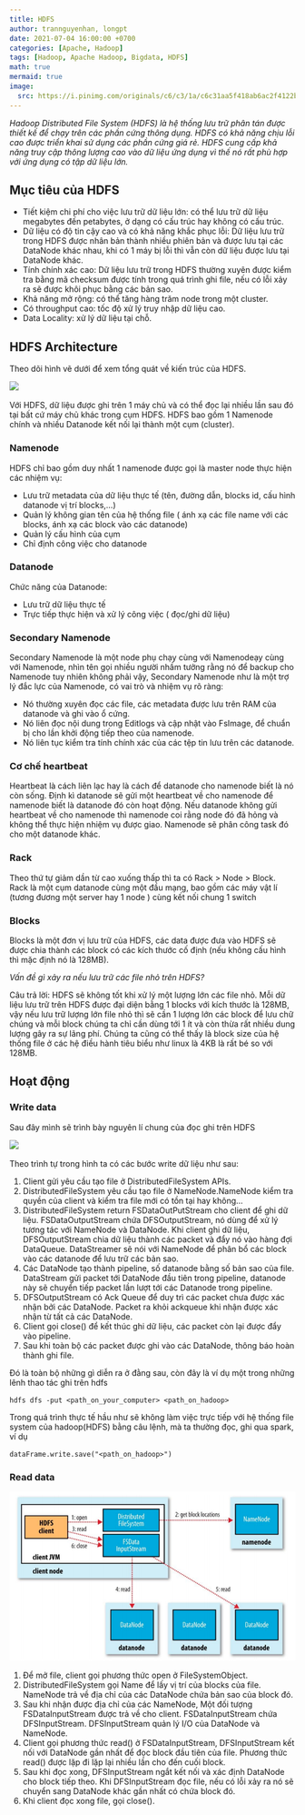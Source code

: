 ```yaml
---
title: HDFS 
author: trannguyenhan, longpt
date: 2021-07-04 16:00:00 +0700
categories: [Apache, Hadoop]
tags: [Hadoop, Apache Hadoop, Bigdata, HDFS]
math: true
mermaid: true
image:
  src: https://i.pinimg.com/originals/c6/c3/1a/c6c31aa5f418ab6ac2f4122ba3f4db3b.jpg
---
```

*Hadoop Distributed File System (HDFS) là hệ thống lưu trữ phân tán được thiết kế để chạy trên các phần cứng thông dụng. HDFS có khả năng chịu lỗi cao được triển khai sử dụng các phần cứng giá rẻ. HDFS cung cấp khả năng truy cập thông lượng cao vào dữ liệu ứng dụng vì thế nó rất phù hợp với ứng dụng có tập dữ liệu lớn.*

## Mục tiêu của HDFS
- Tiết kiệm chi phí cho việc lưu trữ dữ liệu lớn: có thể lưu trữ dữ liệu megabytes đến petabytes, ở dạng có cấu trúc hay không có cấu trúc.
- Dữ liệu có độ tin cậy cao và có khả năng khắc phục lỗi: Dữ liệu lưu trữ trong HDFS được nhân bản thành nhiều phiên bản và được lưu tại các DataNode khác nhau, khi có 1 máy bị lỗi thì vẫn còn dữ liệu được lưu tại DataNode khác.
- Tính chính xác cao: Dữ liệu lưu trữ trong HDFS thường xuyên được kiểm tra bằng mã checksum được tính trong quá trình ghi file, nếu có lỗi xảy ra sẽ được khôi phục bằng các bản sao.
- Khả năng mở rộng: có thể tăng hàng trăm node trong một cluster.
- Có throughput cao: tốc độ xử lý truy nhập dữ liệu cao.
- Data Locality: xử lý dữ liệu tại chỗ.


## HDFS Architecture 
Theo dõi hình vẽ dưới để xem tổng quát về kiến trúc của HDFS.

![](https://i.pinimg.com/originals/c6/c3/1a/c6c31aa5f418ab6ac2f4122ba3f4db3b.jpg)

Với HDFS, dữ liệu được ghi trên 1 máy chủ và có thể đọc lại nhiều lần sau đó tại bất cứ máy chủ khác trong cụm HDFS. HDFS bao gồm 1 Namenode chính và nhiều Datanode kết nối lại thành một cụm (cluster).

### Namenode 
HDFS chỉ bao gồm duy nhất 1 namenode được gọi là master node thực hiện các nhiệm vụ: 
- Lưu trữ metadata của dữ liệu thực tế (tên, đường dẫn, blocks id, cấu hình datanode vị trí blocks,...)
- Quản lý không gian tên của hệ thống file ( ánh xạ các file name với các blocks, ánh xạ các block vào các datanode)
- Quản lý cấu hình của cụm
- Chỉ định công việc cho datanode

### Datanode
Chức năng của Datanode:
- Lưu trữ dữ liệu thực tế
- Trực tiếp thực hiện và xử lý công việc ( đọc/ghi dữ liệu)

### Secondary Namenode
Secondary Namenode là một node phụ chạy cùng với Namenodeạy cùng với Namenode, nhìn tên gọi nhiều người nhầm tưởng rằng nó để backup cho Namenode tuy nhiên không phải vậy, Secondary Namenode như là một trợ lý đắc lực của Namenode, có vai trò và nhiệm vụ rõ ràng:
- Nó thường xuyên đọc các file, các metadata được lưu trên RAM của datanode và ghi vào ổ cứng.
- Nó liên đọc nội dung trong Editlogs và cập nhật vào FsImage, để chuẩn bị cho lần khởi động tiếp theo của namenode.
- Nó liên tục kiểm tra tính chính xác của các tệp tin lưu trên các datanode.

### Cơ chế heartbeat
Heartbeat là cách liên lạc hay là cách để datanode cho namenode biết là nó còn sống. Định kì datanode sẽ gửi một heartbeat về cho namenode để namenode biết là datanode đó còn hoạt động. Nếu datanode không gửi heartbeat về cho namenode thì namenode coi rằng node đó đã hỏng và không thể thực hiện nhiệm vụ được giao. Namenode sẽ phân công task đó cho một datanode khác.

### Rack
Theo thứ tự giảm dần từ cao xuống thấp thì ta có Rack > Node > Block. Rack là một cụm datanode cùng một đầu mạng, bao gồm các máy vật lí (tương đương một server hay 1 node ) cùng kết nối chung 1 switch 

### Blocks
Blocks là một đơn vị lưu trữ của HDFS, các data được đưa vào HDFS sẽ được chia thành các block có các kích thước cố định (nếu không cấu hình thì mặc định nó là 128MB).

_Vấn đề gì xảy ra nếu lưu trữ các file nhỏ trên HDFS?_

Câu trả lời: HDFS sẽ không tốt khi xử lý một lượng lớn các file nhỏ. Mỗi dữ liệu lưu trữ trên HDFS được đại diện bằng 1 blocks với kích thước là 128MB, vậy nếu lưu trữ lượng lớn file nhỏ thì sẽ cần 1 lượng lớn các block để lưu chữ chúng và mỗi block chúng ta chỉ cần dùng tới 1 ít và còn thừa rất nhiều dung lượng gây ra sự lãng phí. Chúng ta cũng có thể thấy là block size của hệ thống file ở các hệ điều hành tiêu biểu như linux là 4KB là rất bé so với 128MB.



## Hoạt động 
### Write data 
Sau đây mình sẽ trình bày nguyên lí chung của đọc ghi trên HDFS

![](https://lh3.googleusercontent.com/8SCIfi_d9F-AytjWWYFLRUG0jeZeiNniIuEKK8XPVwDd-h9Pqsjgu9H0gzsdl3vN7g-6hPLNhutdK0VwqfnCh9dR-jXtQZZw8iWtu6gpU4MZE39TQC0V0KWwrUtzz4RPyozLL7Wx)

Theo trình tự trong hình ta có các bước write dữ liệu như sau: 
1.  Client gửi yêu cầu tạo file ở DistributedFileSystem APIs.
2. DistributedFileSystem yêu cầu tạo file ở NameNode.NameNode kiểm tra quyền của client và kiểm tra file mới có tồn tại hay không...
3. DistributedFileSystem return FSDataOutPutStream cho client để ghi dữ liệu. FSDataOutputStream chứa DFSOutputStream, nó dùng để xử lý tương tác với NameNode và DataNode. Khi client ghi dữ liệu, DFSOutputStream chia dữ liệu thành các packet và đẩy nó vào hàng đợi DataQueue. DataStreamer sẽ nói với NameNode để phân bổ các block vào các datanode để lưu trữ các bản sao.
4. Các DataNode tạo thành pipeline, số datanode bằng số bản sao của file.  DataStream gửi packet tới DataNode đầu tiên trong pipeline, datanode này sẽ chuyển tiếp packet lần lượt tới các Datanode trong pipeline.
5. DFSOutputStream có Ack Queue để duy trì các packet chưa được xác nhận bởi các DataNode. Packet ra khỏi  ackqueue khi nhận được xác nhận từ tất cả các DataNode.
6. Client gọi close() để kết thúc ghi dữ liệu, các packet còn lại được đẩy vào pipeline.
7. Sau khi toàn bộ các packet được ghi vào các DataNode, thông báo hoàn thành ghi file.

Đó là toàn bộ những gì diễn ra ở đằng sau, còn đây là ví dụ một trong những lênh thao tác ghi trên hdfs 

```
hdfs dfs -put <path_on_your_computer> <path_on_hadoop> 
```

Trong quá trình thực tế hầu như sẽ không làm việc trực tiếp với hệ thống file system của hadoop(HDFS) bằng câu lệnh, mà ta thường đọc, ghi qua spark, ví dụ

```
dataFrame.write.save("<path_on_hadoop>")
```

### Read data 

![](https://raw.githubusercontent.com/demanejar/image-collection/main/Screenshot%20from%202021-08-26%2018-33-58.png)

1. Để mở file, client gọi phương thức open ở FileSystemObject.
2. DistributedFileSystem gọi Name để lấy vị trí của blocks của file. NameNode trả về địa chỉ của các DataNode chứa bản sao của block đó.
3. Sau khi nhận được địa chỉ của các NameNode, Một đối tượng FSDataInputStream được trả về cho client. FSDataInputStream chứa DFSInputStream. DFSInputStream quản lý I/O của DataNode và NameNode.
4. Client gọi phương thức read() ở FSDataInputStream, DFSInputStream kết nối với DataNode gần nhất để đọc block đầu tiên của file. Phương thức read() được lặp đi lặp lại nhiều lần cho đến cuối block.
5. Sau khi đọc xong, DFSInputStream ngắt kết nối và xác định DataNode cho block tiếp theo. Khi DFSInputStream đọc file, nếu có lỗi xảy ra nó sẽ chuyển sang DataNode khác gần nhất có chứa block đó.
7. Khi client đọc xong file, gọi close().
